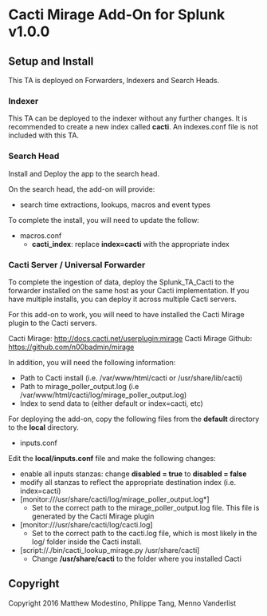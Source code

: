 # Cacti Mirage Add-On for Splunk v1.0.0

## Setup and Install
This TA is deployed on Forwarders, Indexers and Search Heads.

### Indexer
This TA can be deployed to the indexer without any further changes.
It is recommended to create a new index called **cacti**.  An indexes.conf file is not included with this TA.

### Search Head
Install and Deploy the app to the search head.

On the search head, the add-on will provide:
 * search time extractions, lookups, macros and event types

To complete the install, you will need to update the follow:
 * macros.conf
   * **cacti\_index**: replace **index=cacti** with the appropriate index

### Cacti Server / Universal Forwarder
To complete the ingestion of data, deploy the Splunk\_TA\_Cacti to the forwarder installed on the same host as your Cacti implementation.  If you have multiple installs, you can deploy it across multiple Cacti servers.

For this add-on to work, you will need to have installed the Cacti Mirage plugin to the Cacti servers.  

Cacti Mirage: http://docs.cacti.net/userplugin:mirage
Cacti Mirage Github: https://github.com/n00badmin/mirage

In addition, you will need the following information:
 * Path to Cacti install (i.e. /var/www/html/cacti or /usr/share/lib/cacti)
 * Path to mirage\_poller\_output.log (i.e /var/www/html/cacti/log/mirage\_poller\_output.log)
 * Index to send data to (either default or index=cacti, etc)

For deploying the add-on, copy the following files from the **default** directory to the **local** directory.
 * inputs.conf

Edit the **local/inputs.conf** file and make the following changes:
 * enable all inputs stanzas: change **disabled = true** to **disabled = false**
 * modify all stanzas to reflect the appropriate destination index (i.e. index=cacti)
 * [monitor:///usr/share/cacti/log/mirage\_poller\_output.log\*]
    * Set to the correct path to the mirage\_poller\_output.log file.  This file is generated by the Cacti Mirage plugin
 * [monitor:///usr/share/cacti/log/cacti.log]
    * Set to the correct path to the cacti.log file, which is most likely in the log/ folder inside the Cacti install.
 * [script://./bin/cacti\_lookup\_mirage.py /usr/share/cacti]
    * Change **/usr/share/cacti** to the folder where you installed Cacti

## Copyright
Copyright 2016 Matthew Modestino, Philippe Tang, Menno Vanderlist

